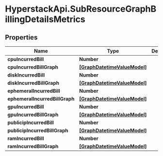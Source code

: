 # HyperstackApi.SubResourceGraphBillingDetailsMetrics

## Properties

Name | Type | Description | Notes
------------ | ------------- | ------------- | -------------
**cpuIncurredBill** | **Number** |  | [optional] 
**cpuIncurredBillGraph** | [**[GraphDatetimeValueModel]**](GraphDatetimeValueModel.md) |  | [optional] 
**diskIncurredBill** | **Number** |  | [optional] 
**diskIncurredBillGraph** | [**[GraphDatetimeValueModel]**](GraphDatetimeValueModel.md) |  | [optional] 
**ephemeralIncurredBill** | **Number** |  | [optional] 
**ephemeralIncurredBillGraph** | [**[GraphDatetimeValueModel]**](GraphDatetimeValueModel.md) |  | [optional] 
**gpuIncurredBill** | **Number** |  | [optional] 
**gpuIncurredBillGraph** | [**[GraphDatetimeValueModel]**](GraphDatetimeValueModel.md) |  | [optional] 
**publicipIncurredBill** | **Number** |  | [optional] 
**publicipIncurredBillGraph** | [**[GraphDatetimeValueModel]**](GraphDatetimeValueModel.md) |  | [optional] 
**ramIncurredBill** | **Number** |  | [optional] 
**ramIncurredBillGraph** | [**[GraphDatetimeValueModel]**](GraphDatetimeValueModel.md) |  | [optional] 


